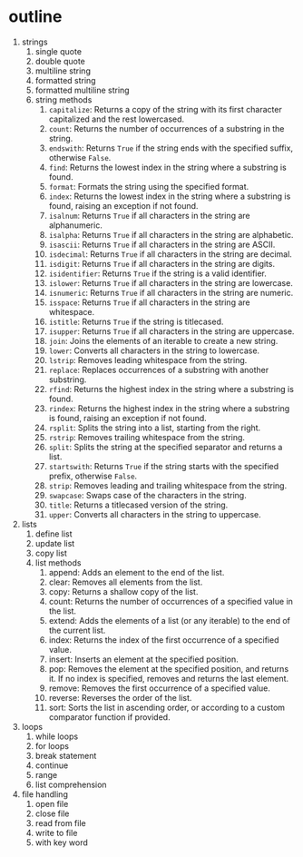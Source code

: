 # outline
1. strings
   1. single quote
   2. double quote
   3. multiline string
   4. formatted string 
   5. formatted multiline string 
   6. string methods 
      1. `capitalize`: Returns a copy of the string with its first character capitalized and the rest lowercased.
      2.  `count`: Returns the number of occurrences of a substring in the string.
      3.  `endswith`: Returns `True` if the string ends with the specified suffix, otherwise `False`.
      4.  `find`: Returns the lowest index in the string where a substring is found.
      5.  `format`: Formats the string using the specified format.
      6.  `index`: Returns the lowest index in the string where a substring is found, raising an exception if not found.
      7.  `isalnum`: Returns `True` if all characters in the string are alphanumeric.
      8.  `isalpha`: Returns `True` if all characters in the string are alphabetic.
      9.  `isascii`: Returns `True` if all characters in the string are ASCII.
      10. `isdecimal`: Returns `True` if all characters in the string are decimal.
      11. `isdigit`: Returns `True` if all characters in the string are digits.
      12. `isidentifier`: Returns `True` if the string is a valid identifier.
      13. `islower`: Returns `True` if all characters in the string are lowercase.
      14. `isnumeric`: Returns `True` if all characters in the string are numeric.
      15. `isspace`: Returns `True` if all characters in the string are whitespace.
      16. `istitle`: Returns `True` if the string is titlecased.
      17. `isupper`: Returns `True` if all characters in the string are uppercase.
      18. `join`: Joins the elements of an iterable to create a new string.
      19. `lower`: Converts all characters in the string to lowercase.
      20. `lstrip`: Removes leading whitespace from the string.
      21. `replace`: Replaces occurrences of a substring with another substring.
      22. `rfind`: Returns the highest index in the string where a substring is found.
      23. `rindex`: Returns the highest index in the string where a substring is found, raising an exception if not found.
      24. `rsplit`: Splits the string into a list, starting from the right.
      25. `rstrip`: Removes trailing whitespace from the string.
      26. `split`: Splits the string at the specified separator and returns a list.
      27. `startswith`: Returns `True` if the string starts with the specified prefix, otherwise `False`.
      28. `strip`: Removes leading and trailing whitespace from the string.
      29. `swapcase`: Swaps case of the characters in the string.
      30. `title`: Returns a titlecased version of the string.
      31. `upper`: Converts all characters in the string to uppercase.
2. lists 
    1. define list 
    2. update list
    3. copy list
    4. list methods 
       1. append: Adds an element to the end of the list.
       2. clear: Removes all elements from the list.
       3. copy: Returns a shallow copy of the list.
       4. count: Returns the number of occurrences of a specified value in the list.
       5. extend: Adds the elements of a list (or any iterable) to the end of the current list.
       6. index: Returns the index of the first occurrence of a specified value.
       7. insert: Inserts an element at the specified position.
       8. pop: Removes the element at the specified position, and returns it. If no index is specified, removes and returns the last element.
       9. remove: Removes the first occurrence of a specified value.
       10. reverse: Reverses the order of the list.
       11. sort: Sorts the list in ascending order, or according to a custom comparator function if provided.
3. loops 
    1. while loops 
    2. for loops 
    3. break statement 
    4. continue 
    5. range
    6. list comprehension 
4. file handling 
    1.  open file 
    2.  close file 
    3.  read from file
    4.  write to file 
    5.  with key word 